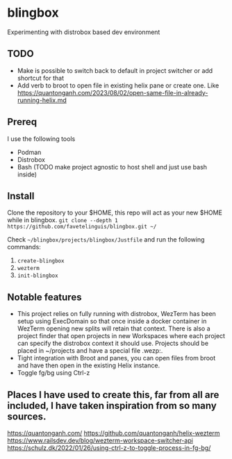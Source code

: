 # blingbox
Experimenting with distrobox based dev environment

## TODO
  * Make is possible to switch back to default in project switcher or add shortcut for that
  * Add verb to broot to open file in existing helix pane or create one. Like https://quantonganh.com/2023/08/02/open-same-file-in-already-running-helix.md
## Prereq
I use the following tools
* Podman
* Distrobox
* Bash (TODO make project agnostic to host shell and just use bash inside)

## Install
Clone the repository to your $HOME, this repo will act as your new $HOME while in blingbox.
`git clone --depth 1 https://github.com/favetelinguis/blingbox.git ~/`

Check `~/blingbox/projects/blingbox/Justfile` and run the following commands:
  1. `create-blingbox`
  2. `wezterm`
  3. `init-blingbox`

## Notable features
  * This project relies on fully running with distrobox, WezTerm has been setup using ExecDomain so that once inside a docker container in WezTerm opening new splits will retain that context. There is also a project finder that open projects in new Workspaces where each project can specify the distrobox context it should use. Projects should be placed in ~/projects and have a special file .wezp:<distrobox to use as context>.
  * Tight integration with Broot and panes, you can open files from broot and have then open in the existing Helix instance.
  * Toggle fg/bg using Ctrl-z

## Places I have used to create this, far from all are included, I have taken inspiration from so many sources.
https://quantonganh.com/
https://github.com/quantonganh/helix-wezterm
https://www.railsdev.dev/blog/wezterm-workspace-switcher-api
https://schulz.dk/2022/01/26/using-ctrl-z-to-toggle-process-in-fg-bg/
